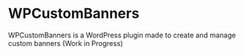 # WPCustomBanners
WPCustomBanners is a WordPress plugin made to create and manage custom banners (Work in Progress) 
